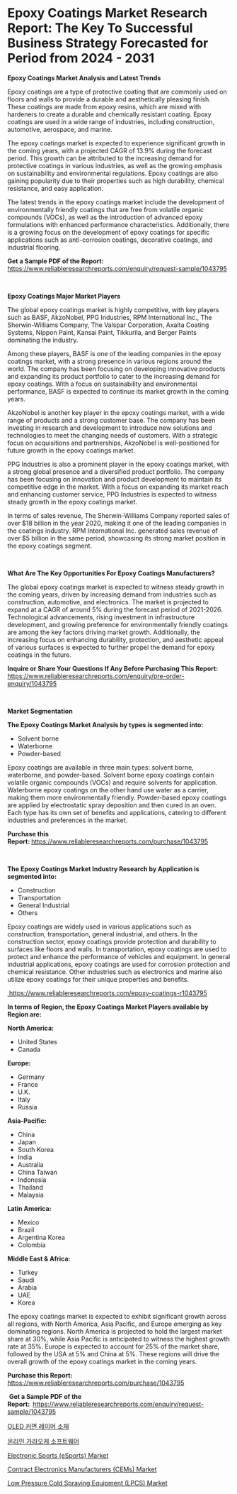 <p><h1>Epoxy Coatings Market Research Report: The Key To Successful Business Strategy Forecasted for Period from 2024 - 2031</h1></p><p><strong>Epoxy Coatings Market Analysis and Latest Trends</strong></p>
<p><p>Epoxy coatings are a type of protective coating that are commonly used on floors and walls to provide a durable and aesthetically pleasing finish. These coatings are made from epoxy resins, which are mixed with hardeners to create a durable and chemically resistant coating. Epoxy coatings are used in a wide range of industries, including construction, automotive, aerospace, and marine.</p><p>The epoxy coatings market is expected to experience significant growth in the coming years, with a projected CAGR of 13.9% during the forecast period. This growth can be attributed to the increasing demand for protective coatings in various industries, as well as the growing emphasis on sustainability and environmental regulations. Epoxy coatings are also gaining popularity due to their properties such as high durability, chemical resistance, and easy application.</p><p>The latest trends in the epoxy coatings market include the development of environmentally friendly coatings that are free from volatile organic compounds (VOCs), as well as the introduction of advanced epoxy formulations with enhanced performance characteristics. Additionally, there is a growing focus on the development of epoxy coatings for specific applications such as anti-corrosion coatings, decorative coatings, and industrial flooring.</p></p>
<p><strong>Get a Sample PDF of the Report:&nbsp;</strong> <a href="https://www.reliableresearchreports.com/enquiry/request-sample/1043795">https://www.reliableresearchreports.com/enquiry/request-sample/1043795</a></p>
<p>&nbsp;</p>
<p><strong>Epoxy Coatings Major Market Players</strong></p>
<p><p>The global epoxy coatings market is highly competitive, with key players such as BASF, AkzoNobel, PPG Industries, RPM International Inc., The Sherwin-Williams Company, The Valspar Corporation, Axalta Coating Systems, Nippon Paint, Kansai Paint, Tikkurila, and Berger Paints dominating the industry.</p><p>Among these players, BASF is one of the leading companies in the epoxy coatings market, with a strong presence in various regions around the world. The company has been focusing on developing innovative products and expanding its product portfolio to cater to the increasing demand for epoxy coatings. With a focus on sustainability and environmental performance, BASF is expected to continue its market growth in the coming years.</p><p>AkzoNobel is another key player in the epoxy coatings market, with a wide range of products and a strong customer base. The company has been investing in research and development to introduce new solutions and technologies to meet the changing needs of customers. With a strategic focus on acquisitions and partnerships, AkzoNobel is well-positioned for future growth in the epoxy coatings market.</p><p>PPG Industries is also a prominent player in the epoxy coatings market, with a strong global presence and a diversified product portfolio. The company has been focusing on innovation and product development to maintain its competitive edge in the market. With a focus on expanding its market reach and enhancing customer service, PPG Industries is expected to witness steady growth in the epoxy coatings market.</p><p>In terms of sales revenue, The Sherwin-Williams Company reported sales of over $18 billion in the year 2020, making it one of the leading companies in the coatings industry. RPM International Inc. generated sales revenue of over $5 billion in the same period, showcasing its strong market position in the epoxy coatings segment.</p></p>
<p>&nbsp;</p>
<p><strong>What Are The Key Opportunities For Epoxy Coatings Manufacturers?</strong></p>
<p><p>The global epoxy coatings market is expected to witness steady growth in the coming years, driven by increasing demand from industries such as construction, automotive, and electronics. The market is projected to expand at a CAGR of around 5% during the forecast period of 2021-2026. Technological advancements, rising investment in infrastructure development, and growing preference for environmentally friendly coatings are among the key factors driving market growth. Additionally, the increasing focus on enhancing durability, protection, and aesthetic appeal of various surfaces is expected to further propel the demand for epoxy coatings in the future.</p></p>
<p><strong>Inquire or Share Your Questions If Any Before Purchasing This Report:</strong> <a href="https://www.reliableresearchreports.com/enquiry/pre-order-enquiry/1043795">https://www.reliableresearchreports.com/enquiry/pre-order-enquiry/1043795</a></p>
<p>&nbsp;</p>
<p><strong>Market Segmentation</strong></p>
<p><strong>The Epoxy Coatings Market Analysis by types is segmented into:</strong></p>
<p><ul><li>Solvent borne</li><li>Waterborne</li><li>Powder-based</li></ul></p>
<p><p>Epoxy coatings are available in three main types: solvent borne, waterborne, and powder-based. Solvent borne epoxy coatings contain volatile organic compounds (VOCs) and require solvents for application. Waterborne epoxy coatings on the other hand use water as a carrier, making them more environmentally friendly. Powder-based epoxy coatings are applied by electrostatic spray deposition and then cured in an oven. Each type has its own set of benefits and applications, catering to different industries and preferences in the market.</p></p>
<p><strong>Purchase this Report:&nbsp;</strong><a href="https://www.reliableresearchreports.com/purchase/1043795">https://www.reliableresearchreports.com/purchase/1043795</a></p>
<p>&nbsp;</p>
<p><strong>The Epoxy Coatings Market Industry Research by Application is segmented into:</strong></p>
<p><ul><li>Construction</li><li>Transportation</li><li>General Industrial</li><li>Others</li></ul></p>
<p><p>Epoxy coatings are widely used in various applications such as construction, transportation, general industrial, and others. In the construction sector, epoxy coatings provide protection and durability to surfaces like floors and walls. In transportation, epoxy coatings are used to protect and enhance the performance of vehicles and equipment. In general industrial applications, epoxy coatings are used for corrosion protection and chemical resistance. Other industries such as electronics and marine also utilize epoxy coatings for their unique properties and benefits.</p></p>
<p><a href="https://www.reliableresearchreports.com/epoxy-coatings-r1043795">&nbsp;https://www.reliableresearchreports.com/epoxy-coatings-r1043795</a></p>
<p><strong>In terms of Region, the Epoxy Coatings Market Players available by Region are:</strong></p>
<p>
    <p> <strong> North America: </strong>
        <ul>
            <li>United States</li>
            <li>Canada</li>
        </ul>
        </p> 
    <p> <strong> Europe: </strong>
        <ul>
            <li>Germany</li>
            <li>France</li>
            <li>U.K.</li>
            <li>Italy</li>
            <li>Russia</li>
        </ul>
        </p> 
    <p> <strong> Asia-Pacific: </strong>
        <ul>
            <li>China</li>
            <li>Japan</li>
            <li>South Korea</li>
            <li>India</li>
            <li>Australia</li>
            <li>China Taiwan</li>
            <li>Indonesia</li>
            <li>Thailand</li>
            <li>Malaysia</li>
        </ul>
        </p> 
    <p> <strong> Latin America: </strong>
        <ul>
            <li>Mexico</li>
            <li>Brazil</li>
            <li>Argentina Korea</li>
            <li>Colombia</li>
        </ul>
        </p> 
    <p> <strong> Middle East & Africa: </strong>
        <ul>
            <li>Turkey</li>
            <li>Saudi</li>
            <li>Arabia</li>
            <li>UAE</li>
            <li>Korea</li>
        </ul>
    </p>
    </p>
<p><p>The epoxy coatings market is expected to exhibit significant growth across all regions, with North America, Asia Pacific, and Europe emerging as key dominating regions. North America is projected to hold the largest market share at 30%, while Asia Pacific is anticipated to witness the highest growth rate at 35%. Europe is expected to account for 25% of the market share, followed by the USA at 5% and China at 5%. These regions will drive the overall growth of the epoxy coatings market in the coming years.</p></p>
<p><strong>Purchase this Report: </strong><a href="https://www.reliableresearchreports.com/purchase/1043795">https://www.reliableresearchreports.com/purchase/1043795</a></p>
<p>&nbsp;<strong>Get a Sample PDF of the Report:&nbsp;&nbsp;</strong><a href="https://www.reliableresearchreports.com/enquiry/request-sample/1043795">https://www.reliableresearchreports.com/enquiry/request-sample/1043795</a></p>
<p><strong></strong></p>
<p><p><a href="https://medium.com/@delaneywill28/oled-%EC%9D%BC%EB%B0%98%EC%B8%B5-%EC%86%8C%EC%9E%AC-%EC%8B%9C%EC%9E%A5-%ED%86%B5%EC%B0%B0-%EC%8B%9C%EC%9E%A5-%EB%8F%99%ED%96%A5-%EC%84%B1%EC%9E%A5-2024%EB%85%84%EB%B6%80%ED%84%B0-2031%EB%85%84%EA%B9%8C%EC%A7%80-%EC%98%88%EC%B8%A1%EB%90%9C-%EA%B2%83-a27a5db14e0d">OLED 커먼 레이어 소재</a></p><p><a href="https://medium.com/@juddmetz/%EC%98%A8%EB%9D%BC%EC%9D%B8-%EB%85%B8%EB%9E%98%EB%B0%A9-%EC%86%8C%ED%94%84%ED%8A%B8%EC%9B%A8%EC%96%B4-%EC%8B%9C%EC%9E%A5-%EA%B7%9C%EB%AA%A8-%EB%B0%8F-%EC%8B%9C%EC%9E%A5-%EB%8F%99%ED%96%A5-%EC%A0%84%EB%B0%98%EC%A0%81%EC%9D%B8-%EC%82%B0%EC%97%85-%EA%B0%9C%EC%9A%94-2024%EB%85%84%EB%B6%80%ED%84%B0-2031%EB%85%84%EA%B9%8C%EC%A7%80-cedf73a5940c">온라인 가라오케 소프트웨어</a></p><p><a href="https://github.com/rslnowrouzi/Market-Research-Report-List-1/blob/main/electronic-sports-esports-market.md">Electronic Sports (eSports) Market</a></p><p><a href="https://github.com/syaifulanwaramsyori/Market-Research-Report-List-1/blob/main/contract-electronics-manufacturers-cems-market.md">Contract Electronics Manufacturers (CEMs) Market</a></p><p><a href="https://issuu.com/reportprime-2/docs/low-pressure-cold-spraying-equipment-lpcs-market-s">Low Pressure Cold Spraying Equipment (LPCS) Market</a></p></p>
